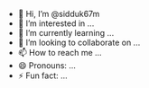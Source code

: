 - 👋 Hi, I’m @sidduk67m
- 👀 I’m interested in ...
- 🌱 I’m currently learning ...
- 💞️ I’m looking to collaborate on ...
- 📫 How to reach me ...
- 😄 Pronouns: ...
- ⚡ Fun fact: ...

<!---
sidduk67m/sidduk67m is a ✨ special ✨ repository because its `README.md` (this file) appears on your GitHub profile.
You can click the Preview link to take a look at your changes.
--->
